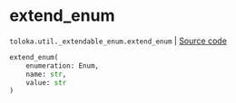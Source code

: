 # extend_enum
`toloka.util._extendable_enum.extend_enum` | [Source code](https://github.com/Toloka/toloka-kit/blob/v1.1.1/src/util/_extendable_enum.py#L12)

```python
extend_enum(
    enumeration: Enum,
    name: str,
    value: str
)
```

